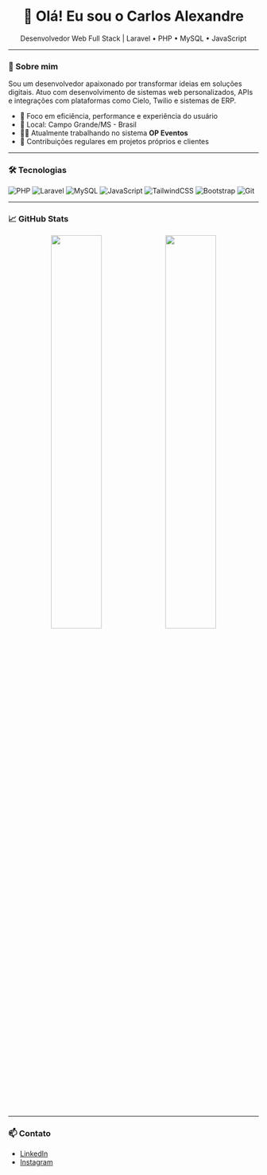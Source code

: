 <h1 align="center">👋 Olá! Eu sou o Carlos Alexandre</h1>

<p align="center">
  Desenvolvedor Web Full Stack | Laravel • PHP • MySQL • JavaScript
</p>

---

### 🚀 Sobre mim
Sou um desenvolvedor apaixonado por transformar ideias em soluções digitais. Atuo com desenvolvimento de sistemas web personalizados, APIs e integrações com plataformas como Cielo, Twilio e sistemas de ERP.

- 🎯 Foco em eficiência, performance e experiência do usuário
- 📍 Local: Campo Grande/MS - Brasil
- 👨‍💻 Atualmente trabalhando no sistema **OP Eventos**
- 📅 Contribuições regulares em projetos próprios e clientes

---

### 🛠️ Tecnologias
![PHP](https://img.shields.io/badge/-PHP-777BB4?style=flat&logo=php&logoColor=white)
![Laravel](https://img.shields.io/badge/-Laravel-E74430?style=flat&logo=laravel&logoColor=white)
![MySQL](https://img.shields.io/badge/-MySQL-00758F?style=flat&logo=mysql&logoColor=white)
![JavaScript](https://img.shields.io/badge/-JavaScript-F7DF1E?style=flat&logo=javascript&logoColor=black)
![TailwindCSS](https://img.shields.io/badge/-Tailwind-38B2AC?style=flat&logo=tailwind-css&logoColor=white)
![Bootstrap](https://img.shields.io/badge/-Bootstrap-563D7C?style=flat&logo=bootstrap&logoColor=white)
![Git](https://img.shields.io/badge/-Git-F05032?style=flat&logo=git&logoColor=white)

---

### 📈 GitHub Stats
<p align="center">
  <img src="https://github-readme-stats.vercel.app/api?username=carloscamposmiranda&show_icons=true&theme=dark" width="45%" />
  <img src="https://github-readme-streak-stats.herokuapp.com/?user=carloscamposmiranda&theme=dark" width="45%" />
</p>

---

### 📫 Contato
- [LinkedIn](https://linkedin.com/in/carloscamposmiranda)
- [Instagram](https://instagram.com/carlosalepcm)
